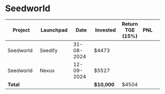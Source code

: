 # Seedworld



<table data-full-width="true"><thead><tr><th width="152">Project</th><th width="138">Launchpad</th><th width="132">Date</th><th width="133">Invested</th><th>Return TGE (15%)</th><th>PNL</th><th></th></tr></thead><tbody><tr><td>Seedworld</td><td>Seedify</td><td>31-08-2024</td><td>$4473</td><td></td><td></td><td></td></tr><tr><td>Seedworld</td><td>Nexus</td><td>12-09-2024</td><td>$5527</td><td></td><td></td><td></td></tr><tr><td><strong>Total</strong></td><td></td><td></td><td><strong>$10,000</strong></td><td>$4504</td><td></td><td></td></tr></tbody></table>

